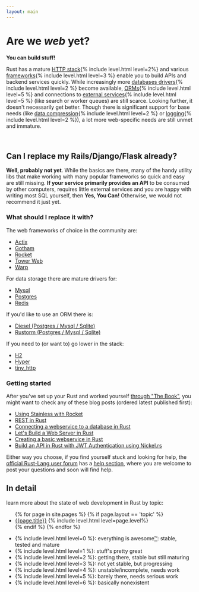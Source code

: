 ```yaml
---
layout: main
---
```


# Are we *web* yet?

**You can build stuff!**

<p>Rust has a mature <a href="/topics/stack/">HTTP stack</a>{% include level.html level=2%} and various <a href="/topics/frameworks/">frameworks</a>{% include level.html level=3 %} enable you to build APIs and backend services quickly. While increasingly more <a href="/topics/database/#drivers">databases drivers</a>{% include level.html level=2 %} become available, <a href="/topics/database/#orms">ORMs</a>{% include level.html level=5 %} and connections to <a href="/topics/services/">external services</a>{% include level.html level=5 %} (like search or worker queues) are still scarce. Looking further, it doesn't necessarily get better. Though there is significant support for base needs (like <a href="/topics/compression/">data compression</a>{% include level.html level=2 %} or <a href="/topics/logging/">logging</a>{% include level.html level=2 %}), a lot more web-specific needs are still unmet and immature.</p>

<p>&nbsp;</p>

## Can I replace my Rails/Django/Flask already?

**Well, probably not yet**. While the basics are there, many of the handy utility libs that make working with many popular frameworks so quick and easy are still missing. **If your service primarily provides an API** to be consumed by  other computers, requires little external services and you are happy with writing most SQL yourself, then **Yes, You Can!** Otherwise, we would not recommend it just yet.

### What should I replace it with?

The web frameworks of choice in the community are:

<ul>
  <li>
    <a href="/topics/frameworks/#pkg-actix-web">Actix</a>
  </li>
  <li>
    <a href="/topics/frameworks/#pkg-gotham">Gotham</a>
  </li>
  <li>
    <a href="/topics/frameworks/#pkg-rocket">Rocket</a>
  </li>
  <li>
    <a href="/topics/frameworks/#pkg-tower-web">Tower Web</a>
  </li>
  <li>
    <a href="/topics/frameworks/#pkg-warp">Warp</a>
  </li>
</ul>

For data storage there are mature drivers for:

<ul>
  <li>
    <a href="/topics/database/#pkg-mysql">Mysql</a>
  </li>
  <li>
    <a href="/topics/database/#pkg-postgres">Postgres</a> 
  </li>
  <li>
    <a href="/topics/database/#pkg-redis">Redis</a>
  </li>
</ul>

If you'd like to use an ORM there is:

<ul>
  <li>
    <a href="/topics/database/#pkg-diesel">Diesel (Postgres / Mysql / Sqlite)</a>
  </li>
  <li>
    <a href="/topics/database/#pkg-rustorm">Rustorm (Postgres / Mysql / Sqlite)</a>
  </li>
</ul>

If you need to (or want to) go lower in the stack:

<ul>
  <li>
    <a href="/topics/stack/#pkg-h2">H2</a>
  </li>
  <li>
    <a href="/topics/stack/#pkg-hyper">Hyper</a>
  </li>
  <li>
    <a href="/topics/stack/#pkg-tiny_http">tiny_http</a>
  </li>
</ul>

### Getting started

After you've set up your Rust and worked yourself [through "The Book"](https://doc.rust-lang.org/book/), you might want to check any of these blog posts (ordered latest published first):

- [Using Stainless with Rocket](http://neikos.me/Using_Stainless_with_Rocket.html)
- [REST in Rust](https://gsquire.github.io/static/post/rest-in-rust/)
- [Connecting a webservice to a database in Rust](http://hermanradtke.com/2016/05/23/connecting-webservice-database-rust.html)
- [Let's Build a Web Server in Rust](https://dfockler.github.io/2016/05/20/web-server.html)
- [Creating a basic webservice in Rust](http://hermanradtke.com/2016/05/16/creating-a-basic-webservice-in-rust.html)
- [Build an API in Rust with JWT Authentication using Nickel.rs](https://auth0.com/blog/2015/11/30/build-an-api-in-rust-with-jwt-authentication-using-nickelrs/)


Either way you choose, if you find yourself stuck and looking for help, the [official Rust-Lang user forum](https://users.rust-lang.org/) has a [help section](https://users.rust-lang.org/c/help), where you are welcome to post your questions and soon will find help.


## In detail

learn more about the state of web development in Rust by topic:

<ul class="topic-list">
  {% for page in site.pages %}
    {% if page.layout == 'topic' %}
      <li><a href="{{page.url}}">{{page.title}}</a>  {% include level.html level=page.level%}</li>
    {% endif %}
  {% endfor %}
</ul>

<ul class="legend">
  <li>{% include level.html level=0 %}: everything is awesome<a href="https://www.youtube.com/watch?v=9cQgQIMlwWw" target="_blank">™</a>: stable, tested and mature</li>
  <li>{% include level.html level=1 %}: stuff's pretty great</li>
  <li>{% include level.html level=2 %}: getting there, stable but still maturing</li>
  <li>{% include level.html level=3 %}: not yet stable, but progressing</li>
  <li>{% include level.html level=4 %}: unstable/incomplete, needs work</li>
  <li>{% include level.html level=5 %}: barely there, needs serious work</li>
  <li>{% include level.html level=6 %}: basically nonexistent</li>
</ul>
